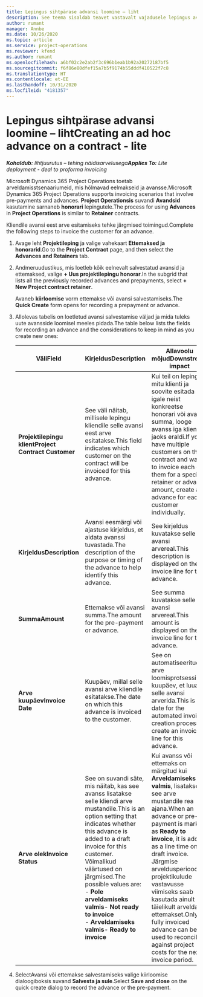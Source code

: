 ```yaml
---
title: Lepingus sihtpärase advansi loomine – liht
description: See teema sisaldab teavet vastavalt vajadusele lepingus avansi loomist.
author: rumant
manager: Annbe
ms.date: 10/26/2020
ms.topic: article
ms.service: project-operations
ms.reviewer: kfend
ms.author: rumant
ms.openlocfilehash: a6bf02c2e2ab2f3c696b1eab1b92a20272187bf5
ms.sourcegitcommit: f6f86e80dfef15a7b5f9174b55dddf410522f7c8
ms.translationtype: HT
ms.contentlocale: et-EE
ms.lasthandoff: 10/31/2020
ms.locfileid: "4181357"
---
```

# <a name="creating-an-ad-hoc-advance-on-a-contract---lite"></a><span data-ttu-id="82fbd-103">Lepingus sihtpärase advansi loomine – liht</span><span class="sxs-lookup"><span data-stu-id="82fbd-103">Creating an ad hoc advance on a contract - lite</span></span>

<span data-ttu-id="82fbd-104">_**Kohaldub:** lihtjuurutus – tehing näidisarvelusega_</span><span class="sxs-lookup"><span data-stu-id="82fbd-104">_**Applies To:** Lite deployment - deal to proforma invoicing_</span></span>

<span data-ttu-id="82fbd-105">Microsoft Dynamics 365 Project Operations toetab arveldamisstsenaariumeid, mis hõlmavad eelmakseid ja avansse.</span><span class="sxs-lookup"><span data-stu-id="82fbd-105">Microsoft Dynamics 365 Project Operations supports invoicing scenarios that involve pre-payments and advances.</span></span> <span data-ttu-id="82fbd-106">**Project Operationsis** suvandi **Avandsid** kasutamine sarnaneb **honorari** lepingutele.</span><span class="sxs-lookup"><span data-stu-id="82fbd-106">The process for using **Advances** in **Project Operations** is similar to **Retainer** contracts.</span></span> 

<span data-ttu-id="82fbd-107">Kliendile avansi eest arve esitamiseks tehke järgmised toimingud.</span><span class="sxs-lookup"><span data-stu-id="82fbd-107">Complete the following steps to invoice the customer for an advance.</span></span>

1. <span data-ttu-id="82fbd-108">Avage leht **Projektileping** ja valige vahekaart **Ettemaksed ja honorarid**.</span><span class="sxs-lookup"><span data-stu-id="82fbd-108">Go to the **Project Contract** page, and then select the **Advances and Retainers** tab.</span></span>
2. <span data-ttu-id="82fbd-109">Andmeruudustikus, mis loetleb kõik eelnevalt salvestatud avansid ja ettemaksed, valige **+ Uus projektilepingu honorar**.</span><span class="sxs-lookup"><span data-stu-id="82fbd-109">In the subgrid that lists all the previously recorded advances and prepayments, select **+ New Project contract retainer**.</span></span> 

    <span data-ttu-id="82fbd-110">Avaneb **kiirloomise** vorm ettemakse või avansi salvestamiseks.</span><span class="sxs-lookup"><span data-stu-id="82fbd-110">The **Quick Create** form opens for recording a prepayment or advance.</span></span>
    
3. <span data-ttu-id="82fbd-111">Allolevas tabelis on loetletud avansi salvestamise väljad ja mida tuleks uute avansside loomisel meeles pidada.</span><span class="sxs-lookup"><span data-stu-id="82fbd-111">The table below lists the fields for recording an advance and the considerations to keep in mind as you create new ones:</span></span>

    | <span data-ttu-id="82fbd-112">Väli</span><span class="sxs-lookup"><span data-stu-id="82fbd-112">Field</span></span> | <span data-ttu-id="82fbd-113">Kirjeldus</span><span class="sxs-lookup"><span data-stu-id="82fbd-113">Description</span></span> | <span data-ttu-id="82fbd-114">Allavoolu mõjud</span><span class="sxs-lookup"><span data-stu-id="82fbd-114">Downstream impact</span></span> |
    | --- | --- | --- |
    | <span data-ttu-id="82fbd-115">**Projektilepingu klient**</span><span class="sxs-lookup"><span data-stu-id="82fbd-115">**Project Contract Customer**</span></span> | <span data-ttu-id="82fbd-116">See väli näitab, millisele lepingu kliendile selle avansi eest arve esitatakse.</span><span class="sxs-lookup"><span data-stu-id="82fbd-116">This field indicates which customer on the contract will be invoiced for this advance.</span></span> | <span data-ttu-id="82fbd-117">Kui teil on lepingus mitu klienti ja soovite esitada igale neist konkreetse honorari või avansi summa, looge avanss iga kliendi jaoks eraldi.</span><span class="sxs-lookup"><span data-stu-id="82fbd-117">If you have multiple customers on the contract and want to invoice each of them for a specific retainer or advance amount, create an advance for each customer individually.</span></span> |
    | <span data-ttu-id="82fbd-118">**Kirjeldus**</span><span class="sxs-lookup"><span data-stu-id="82fbd-118">**Description**</span></span> | <span data-ttu-id="82fbd-119">Avansi eesmärgi või ajastuse kirjeldus, et aidata avanssi tuvastada.</span><span class="sxs-lookup"><span data-stu-id="82fbd-119">The description of the purpose or timing of the advance to help identify this advance.</span></span> | <span data-ttu-id="82fbd-120">See kirjeldus kuvatakse selle avansi arvereal.</span><span class="sxs-lookup"><span data-stu-id="82fbd-120">This description is displayed on the invoice line for this advance.</span></span> |
    | <span data-ttu-id="82fbd-121">**Summa**</span><span class="sxs-lookup"><span data-stu-id="82fbd-121">**Amount**</span></span> | <span data-ttu-id="82fbd-122">Ettemakse või avansi summa.</span><span class="sxs-lookup"><span data-stu-id="82fbd-122">The amount for the pre-payment or advance.</span></span> | <span data-ttu-id="82fbd-123">See summa kuvatakse selle avansi arvereal.</span><span class="sxs-lookup"><span data-stu-id="82fbd-123">This amount is displayed on the invoice line for this advance.</span></span> |
    | <span data-ttu-id="82fbd-124">**Arve kuupäev**</span><span class="sxs-lookup"><span data-stu-id="82fbd-124">**Invoice Date**</span></span> | <span data-ttu-id="82fbd-125">Kuupäev, millal selle avansi arve kliendile esitatakse.</span><span class="sxs-lookup"><span data-stu-id="82fbd-125">The date on which this advance is invoiced to the customer.</span></span> | <span data-ttu-id="82fbd-126">See on automatiseeritud arve loomisprotsessi kuupäev, et luua selle avansi arverida.</span><span class="sxs-lookup"><span data-stu-id="82fbd-126">This is the date for the automated invoice creation process to create an invoice line for this advance.</span></span> |
    | <span data-ttu-id="82fbd-127">**Arve olek**</span><span class="sxs-lookup"><span data-stu-id="82fbd-127">**Invoice Status**</span></span> | <span data-ttu-id="82fbd-128">See on suvandi säte, mis näitab, kas see avanss lisatakse selle kliendi arve mustandile.</span><span class="sxs-lookup"><span data-stu-id="82fbd-128">This is an option setting that indicates whether this advance is added to a draft invoice for this customer.</span></span> <span data-ttu-id="82fbd-129">Võimalikud väärtused on järgmised.</span><span class="sxs-lookup"><span data-stu-id="82fbd-129">The possible values are:</span></span></br><span data-ttu-id="82fbd-130">- **Pole arveldamiseks valmis**</span><span class="sxs-lookup"><span data-stu-id="82fbd-130">- **Not ready to invoice**</span></span></br><span data-ttu-id="82fbd-131">- **Arveldamiseks valmis**</span><span class="sxs-lookup"><span data-stu-id="82fbd-131">- **Ready to invoice**</span></span> | <span data-ttu-id="82fbd-132">Kui avanss või ettemaks on märgitud kui **Arveldamiseks valmis**, lisatakse see arve mustandile rea ajana.</span><span class="sxs-lookup"><span data-stu-id="82fbd-132">When an advance or pre-payment is marked as **Ready to invoice**, it is added as a line time on a draft invoice.</span></span> <span data-ttu-id="82fbd-133">Järgmise arveldusperioodi projektikulude vastavusse viimiseks saab kasutada ainult täielikult arveldatud ettemakset.</span><span class="sxs-lookup"><span data-stu-id="82fbd-133">Only a fully invoiced advance can be used to reconcile against project costs for the next invoice period.</span></span> |

4. <span data-ttu-id="82fbd-134">SelectAvansi või ettemakse salvestamiseks valige kiirloomise dialoogiboksis suvand **Salvesta ja sule**.</span><span class="sxs-lookup"><span data-stu-id="82fbd-134">Select **Save and close** on the quick create dialog to record the advance or the pre-payment.</span></span>
